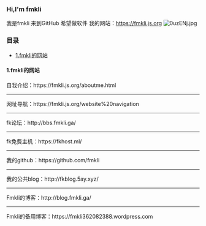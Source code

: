 ### Hi,I'm fmkli
我是fmkli
来到GitHub
希望做软件
我的网站：https://fmkli.js.org
![0uzENj.jpg](https://s1.ax1x.com/2020/09/30/0uzENj.jpg)
### 目录
* [1.fmkli的网站](#1)
<h4 id='1'>1.fmkli的网站</h4>
自我介绍：https://fmkli.js.org/aboutme.html
<hr>
网址导航：https://fmkli.js.org/website%20navigation
<hr>
fk论坛：http://bbs.fmkli.ga/
<hr>
fk免费主机：https://fkhost.ml/
<hr>
我的github：https://github.com/fmkli
<hr>
我的公共blog：http://fkblog.5ay.xyz/
<hr>
Fmkli的博客：http://blog.fmkli.ga/ 
<hr>
Fmkli的备用博客：https://fmkli362082388.wordpress.com

